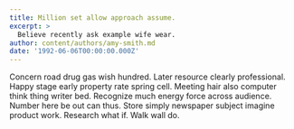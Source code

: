 ```yaml
---
title: Million set allow approach assume.
excerpt: >
  Believe recently ask example wife wear.
author: content/authors/amy-smith.md
date: '1992-06-06T00:00:00.000Z'
---
```

Concern road drug gas wish hundred. Later resource clearly professional. Happy stage early property rate spring cell. Meeting hair also computer think thing writer bed. Recognize much energy force across audience. Number here be out can thus. Store simply newspaper subject imagine product work. Research what if. Walk wall do.